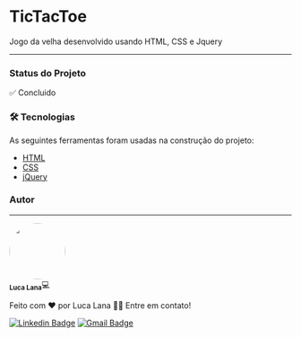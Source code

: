 # TicTacToe

<p>Jogo da velha desenvolvido usando HTML, CSS e Jquery</p>

----

### Status do Projeto

✅ Concluido

### 🛠 Tecnologias

As seguintes ferramentas foram usadas na construção do projeto:

- [HTML]()
- [CSS]()
- [jQuery](https://jquery.com/)

### Autor
---

 <img style="border-radius: 50%;" src="https://avatars.githubusercontent.com/u/83554952?s=400&u=ee7746be905bd96586a21e0797e97cb0ca2a0709&v=4" width="100px;" alt=""/>
 <br />
 <sub><b>Luca Lana</b></sub>💻


Feito com ❤️ por Luca Lana 👋🏽 Entre em contato!

[![Linkedin Badge](https://img.shields.io/badge/-Luca-blue?style=flat-square&logo=Linkedin&logoColor=white&link=https://www.linkedin.com/in/luca-lana-2a9790228/)](https://www.linkedin.com/in/luca-lana-2a9790228/) 
[![Gmail Badge](https://img.shields.io/badge/-lucalana13@gmail.com-c14438?style=flat-square&logo=Gmail&logoColor=white&link=mailto:lucalana13@gmail.com)](mailto:lucalana13@gmail.com)
